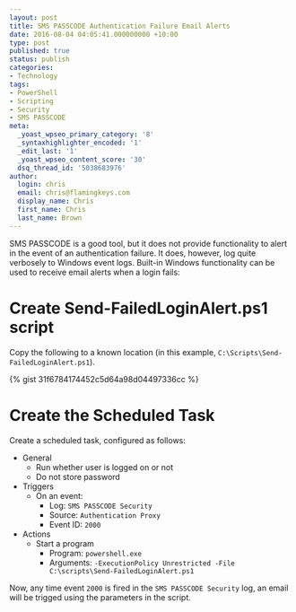 ```yaml
---
layout: post
title: SMS PASSCODE Authentication Failure Email Alerts
date: 2016-08-04 04:05:41.000000000 +10:00
type: post
published: true
status: publish
categories:
- Technology
tags:
- PowerShell
- Scripting
- Security
- SMS PASSCODE
meta:
  _yoast_wpseo_primary_category: '8'
  _syntaxhighlighter_encoded: '1'
  _edit_last: '1'
  _yoast_wpseo_content_score: '30'
  dsq_thread_id: '5038683976'
author:
  login: chris
  email: chris@flamingkeys.com
  display_name: Chris
  first_name: Chris
  last_name: Brown
---
```

SMS PASSCODE is a good tool, but it does not provide functionality to alert in the event of an authentication failure. It does, however, log quite verbosely to Windows event logs. Built-in Windows functionality can be used to receive email alerts when a login fails:

# Create Send-FailedLoginAlert.ps1 script

Copy the following to a known location (in this example, `C:\Scripts\Send-FailedLoginAlert.ps1`).

{% gist 31f6784174452c5d64a98d04497336cc %}

# Create the Scheduled Task

Create a scheduled task, configured as follows:

* General
  * Run whether user is logged on or not
  * Do not store password
* Triggers
  * On an event:
    * Log: `SMS PASSCODE Security`
    * Source: `Authentication Proxy`
    * Event ID: `2000`
* Actions
  * Start a program
    * Program: `powershell.exe`
    * Arguments: `-ExecutionPolicy Unrestricted -File C:\scripts\Send-FailedLoginAlert.ps1`

Now, any time event `2000` is fired in the `SMS PASSCODE Security` log, an email will be trigged using the parameters in the script.

